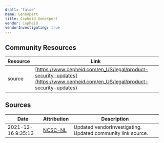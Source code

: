 ```yaml
---
draft: 'false'
name: GeneXpert
title: Cepheid GeneXpert
vendor: Cepheid
vendorInvestigating: true
---
```



## Community Resources
| Resource | Link |
| --- | --- |
| source | [https://www.cepheid.com/en_US/legal/product-security-updates](https://www.cepheid.com/en_US/legal/product-security-updates) |


## Sources
| Date | Attribution | Description |
| --- | --- | --- |
| 2021-12-16 9:35:13 | [NCSC-NL](https://github.com/NCSC-NL/log4shell/blob/main/software/README.md) | Updated vendorInvestigating. Updated community link source.  |
